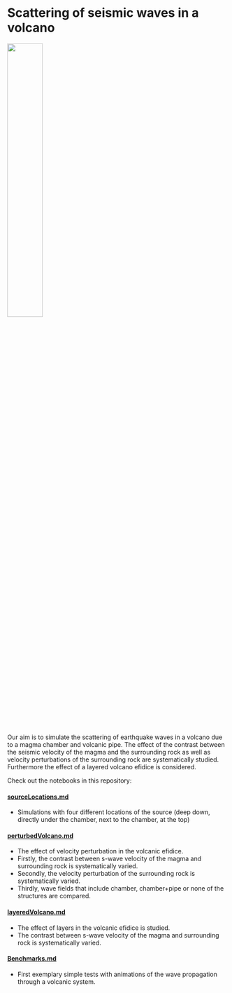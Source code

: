 # Scattering of seismic waves in a volcano
<img src="https://user-images.githubusercontent.com/64535952/148927258-66d6e988-cee7-42b7-8d7b-21e9feefdd47.PNG" width="40%">

Our aim is to simulate the scattering of earthquake waves in a volcano due to a magma chamber and volcanic pipe.
The effect of the contrast between the seismic velocity of the magma and the surrounding rock as well as velocity perturbations of the surrounding rock are systematically studied. Furthermore the effect of a layered volcano efidice is considered.

Check out the notebooks in this repository:

#### [sourceLocations.md](/sourceLocations.md)
- Simulations with four different locations of the source (deep down, directly under the chamber, next to the chamber, at the top)

#### [perturbedVolcano.md](/perturbedVolcano.md)
- The effect of velocity perturbation in the volcanic efidice. 
- Firstly, the contrast between s-wave velocity of the magma and surrounding rock is systematically varied.
- Secondly, the velocity perturbation of the surrounding rock is systematically varied.
- Thirdly, wave fields that include chamber, chamber+pipe or none of the structures are compared.

#### [layeredVolcano.md](/layeredVolcano.md)
- The effect of layers in the volcanic efidice is studied. 
- The contrast between s-wave velocity of the magma and surrounding rock is systematically varied.

#### [Benchmarks.md](/Benchmarks.md) 
- First exemplary simple tests with animations of the wave propagation through a volcanic system.

